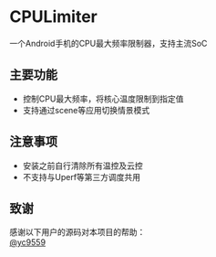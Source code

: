 # CPULimiter
一个Android手机的CPU最大频率限制器，支持主流SoC

## 主要功能
- 控制CPU最大频率，将核心温度限制到指定值
- 支持通过scene等应用切换情景模式

## 注意事项
- 安装之前自行清除所有温控及云控
- 不支持与Uperf等第三方调度共用

## 致谢
感谢以下用户的源码对本项目的帮助：  
[@yc9559](https://github.com/yc9559)
